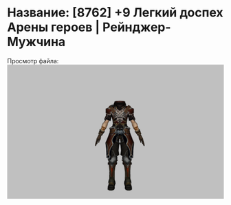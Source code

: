 # Название: [8762] +9 Легкий доспех Арены героев | Рейнджер-Мужчина

Просмотр файла:
![p020031.png](p020031.png)
